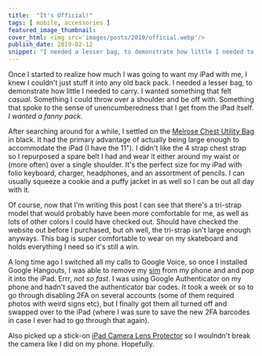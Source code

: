 ```yaml
---
title:  "It's Official!"
tags: [ mobile, accessories ]
featured_image_thumbnail:
cover_html: <img src='images/posts/2019/official.webp'/>
publish_date: 2019-02-12
snippet: "I needed a lesser bag, to demonstrate how little I needed to carry. I wanted something that felt casual. Something I could throw over a shoulder and be off with. Something that spoke to the sense of unencumberedness that I get from the iPad itself."
---
```


Once I started to realize how much I was going to want my iPad with me, I knew I couldn't just stuff it into any old back pack. I needed a lesser bag, to demonstrate how little I needed to carry. I wanted something that felt *casual*. Something I could throw over a shoulder and be off with. Something that spoke to the sense of unencumberedness that I get from the iPad itself. *I wanted a fanny pack.*

After searching around for a while, I settled on the [Melrose Chest Utility Bag](https://theofficialbrand.com/collections/bags/chest-bags) in black. It had the primary advantage of actually being large enough to accommodate the iPad (I have the 11"). I didn't like the 4 strap chest strap so I repurposed a spare belt I had and wear it either around my waist or (more often) over a single shoulder. It's the perfect size for my iPad with folio keyboard, charger, headphones, and an assortment of pencils. I can usually squeeze a cookie and a puffy jacket in as well so I can be out all day with it.

Of course, now that I'm writing this post I can see that there's a tri-strap model that would probably have been more comfortable for me, as well as lots of other colors I could have checked out. Should have checked the website out before I purchased, but oh well, the tri-strap isn't large enough anyways. This bag is super comfortable to wear on my skateboard and holds everything I need so it's still a win.

A long time ago I switched all my calls to Google Voice, so once I installed Google Hangouts, I was able to remove my [sim](https://www.mintmobile.com/product/03-month-large-sim-card-plan/) from my phone and and pop it into the iPad. Errr, *not so fast*. I was using Google Authenticator on my phone and hadn't saved the authenticator bar codes. It took a week or so to go through disabling 2FA on several accounts (some of them required photos with weird signs etc), but I finally got them all turned off and swapped over to the iPad (where I was sure to save the new 2FA barcodes in case I ever had to go through that again).

Also picked up a stick-on [iPad Camera Lens Protector](https://www.amazon.com/Camera-Protector-Toughened-Lenses-12-9-inch/dp/B07KTK91J8) so I woulndn't break the camera like I did on my phone. Hopefully.


